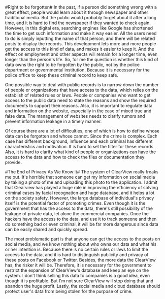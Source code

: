 #Right to be forgotten#
In the past, if a person did something wrong with a great effect, people would learn about it through newspaper and other traditional media. But the public would probably forget about it after a long time, and it is hard to find the newspaper if they wanted to check again. However, in this digital era, searching engines like Google has shortened the time to get such information and make it way easier. All the users need to do is simply inputting the name of that person, and there will be related posts to display the records. This development lets more and more people get the access to this kind of data, and makes it easier to keep it. And the effect on employment and other aspects will remain for a longer time, even longer than the person's life. So, for me the question is whether this kind of data owns the right to be forgotten by the public, not by the police department or governmental institution. Because it is necessary for the police office to keep these criminal record to keep safe.

One possible way to deal with public records is to narrow down the number of people or organizations that have access to the data, which relies on the establish of related rules or laws. People or companies who want to get access to the public data need to state the reasons and show the required documents to support their reasons. Also, it is important to regulate data and information on the website, especially in the case of mixed true and false data. The management of websites needs to clarify rumors and prevent information leakage in a timely manner.

Of course there are a lot of difficulties, one of which is how to define whose data can be forgotten and whose cannot. Since the crime is complex. Each case has different background, influence and each criminal has different characteristics and motivation. It is hard to set the filter for these records. Also, it is hard to clarify what kind of people or organizations can have the access to the data and how to check the files or documentation they provide.

#The End of Privacy As We Know It#
The system of ClearView really freaks me out. It's horrible that someone can get my information on social media by taking a photo of me and uploading this photo to the application.
I admit that Clearview has played a huge role in improving the efficiency of solving criminal cases by facial recognation and huge database, and it helps a lot on the society safety. However, the large database of individual's privacy itself is the potential factor of promoting crimes. Even though it is the government that has the access to the data, there's still possibility of the leakage of private data, let alone the commercial companies. Once the hackers have the access to the data, and use it to track someone and then do something bad or even criminal, it will be far more dangerous since data can be easily shared and quickly spread.

The most problematic part is that anyone can get the access to the posts on social media, and we know nothing about who owns our data and what his or her intention is. Because there is no certain rules or laws to limit the access to the data, and it is hard to distinguish publicity and privacy of these posts on Facebook or Twitter. Besides, the more data the ClearView has, the risker it will be. Therefore, it is necessary for the government to restrict the expansion of ClearView's database and keep an eye on the system. I don't think selling this data to companies is a good idea, even though it is profitable. But I'm not sure ClearView will stop doing that and abandon the huge profit. Lastly, the social media and cloud database should protect user's data from being stolen for the purpose of crime.
